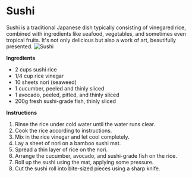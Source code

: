 # Sushi
Sushi is a traditional Japanese dish typically consisting of vinegared rice, combined with ingredients like seafood, vegetables, and sometimes even tropical fruits. It's not only delicious but also a work of art, beautifully presented.
![Sushi](https://source.unsplash.com/random/?sushi)

**Ingredients**
- 2 cups sushi rice
- 1/4 cup rice vinegar
- 10 sheets nori (seaweed)
- 1 cucumber, peeled and thinly sliced
- 1 avocado, peeled, pitted, and thinly sliced
- 200g fresh sushi-grade fish, thinly sliced

**Instructions**
1. Rinse the rice under cold water until the water runs clear.
2. Cook the rice according to instructions.
3. Mix in the rice vinegar and let cool completely.
4. Lay a sheet of nori on a bamboo sushi mat.
5. Spread a thin layer of rice on the nori.
6. Arrange the cucumber, avocado, and sushi-grade fish on the rice.
7. Roll up the sushi using the mat, applying some pressure.
8. Cut the sushi roll into bite-sized pieces using a sharp knife.
